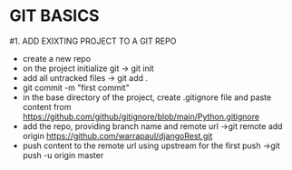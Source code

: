 # GIT BASICS

#1. ADD EXIXTING PROJECT TO A GIT REPO
- create a new repo
- on the project initialize git -> git init
- add all untracked files -> git add .
- git commit -m "first commit"
- in the base directory of the project, create .gitignore file and paste content from https://github.com/github/gitignore/blob/main/Python.gitignore
- add the repo, providing branch name and remote url ->git remote add origin https://github.com/warrapaul/djangoRest.git
- push content to the remote url using upstream for the first push ->git push -u origin master
